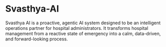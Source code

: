 # Svasthya-AI
Svasthya AI is a proactive, agentic AI system designed to be an intelligent operations partner for hospital administrators. It transforms hospital management from a reactive state of emergency into a calm, data-driven, and forward-looking process.
